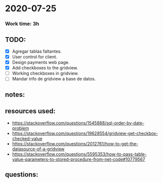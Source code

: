 # 2020-07-25

### Work time: 3h

## TODO:
- [x] Agregar tablas faltantes.
- [x] User control for client.
- [x] Design payments web page.
- [x] Add checkboxes to the gridview.
- [ ] Working checkboxes in gridview.
- [ ] Mandar info de gridview a base de datos.

## notes:

## resources used:
- https://stackoverflow.com/questions/1545888/sql-order-by-date-problem
- https://stackoverflow.com/questions/19628554/gridview-get-checkbox-checked-value
- https://stackoverflow.com/questions/2012761/how-to-get-the-datasource-of-a-gridview
- https://stackoverflow.com/questions/5595353/how-to-pass-table-value-parameters-to-stored-procedure-from-net-code#10779567

## questions: